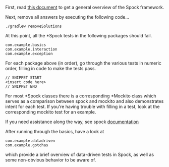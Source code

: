 First, read [this document](https://code.google.com/p/spock/wiki/SpockBasics) to get a general overview of the Spock framework.

Next, remove all answers by executing the following code...

    ./gradlew removeSolutions

At this point, all the *Spock tests in the following packages should fail.

    com.example.basics
    com.example.interaction
    com.example.exception

For each package above (in order), go through the various tests in numeric order, filling in code to make the tests pass.

    // SNIPPET START
    <insert code here>
    // SNIPPET END

For most *Spock classes there is a corresponding *Mockito class which serves as a comparison between spock and mockito
and also demonstrates intent for each test.  If you're having trouble with filling in a test, look at the corresponding
mockito test for an example.

If you need assistance along the way, see spock [documentation](http://docs.spockframework.org/en/latest)

After running through the basics, have a look at

    com.example.datadriven
    com.example.gotchas

which provide a brief overview of data-driven tests in Spock, as well as some non-obvious behavior to be aware of.